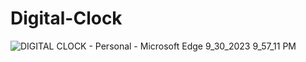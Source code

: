 # Digital-Clock

![DIGITAL CLOCK - Personal - Microsoft​ Edge 9_30_2023 9_57_11 PM](https://github.com/Infowithbharath/Digital-Clock/assets/97601912/82016e5b-0df9-4720-a760-b49d2cb3c295)
